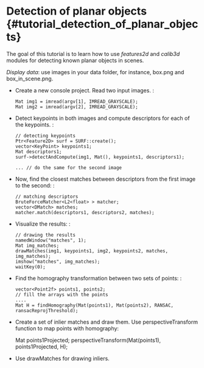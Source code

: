 Detection of planar objects {#tutorial_detection_of_planar_objects}
===========================

The goal of this tutorial is to learn how to use *features2d* and *calib3d* modules for detecting
known planar objects in scenes.

*Display data*: use images in your data folder, for instance, box.png and box_in_scene.png.

-   Create a new console project. Read two input images. :

        Mat img1 = imread(argv[1], IMREAD_GRAYSCALE);
        Mat img2 = imread(argv[2], IMREAD_GRAYSCALE);

-   Detect keypoints in both images and compute descriptors for each of the keypoints. :

        // detecting keypoints
        Ptr<Feature2D> surf = SURF::create();
        vector<KeyPoint> keypoints1;
        Mat descriptors1;
        surf->detectAndCompute(img1, Mat(), keypoints1, descriptors1);

        ... // do the same for the second image

-   Now, find the closest matches between descriptors from the first image to the second: :

        // matching descriptors
        BruteForceMatcher<L2<float> > matcher;
        vector<DMatch> matches;
        matcher.match(descriptors1, descriptors2, matches);

-   Visualize the results: :

        // drawing the results
        namedWindow("matches", 1);
        Mat img_matches;
        drawMatches(img1, keypoints1, img2, keypoints2, matches, img_matches);
        imshow("matches", img_matches);
        waitKey(0);

-   Find the homography transformation between two sets of points: :

        vector<Point2f> points1, points2;
        // fill the arrays with the points
        ....
        Mat H = findHomography(Mat(points1), Mat(points2), RANSAC, ransacReprojThreshold);

-   Create a set of inlier matches and draw them. Use perspectiveTransform function to map points
    with homography:

    Mat points1Projected; perspectiveTransform(Mat(points1), points1Projected, H);

-   Use drawMatches for drawing inliers.
